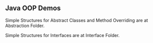 ## Java OOP Demos

Simple Structures for Abstract Classes and Method Overriding are at Abstraction Folder.

Simple Structures for Interfaces are at Interface Folder.
